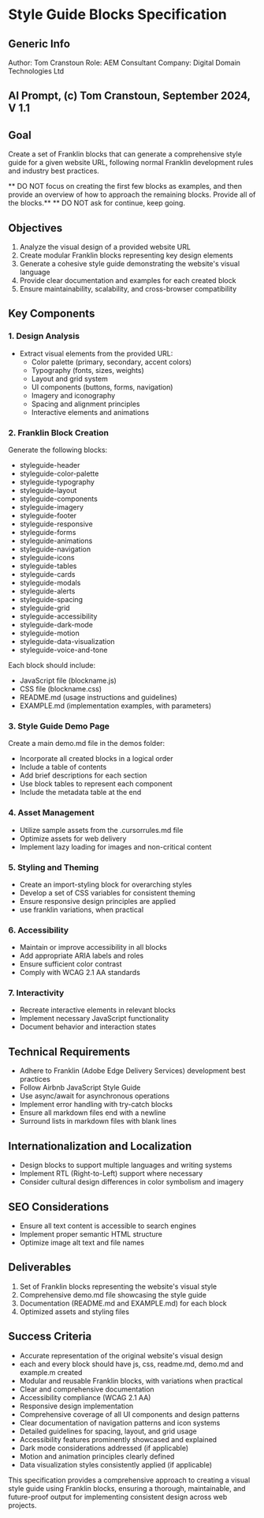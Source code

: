 
# Style Guide Blocks Specification

## Generic Info

Author: Tom Cranstoun
Role: AEM Consultant
Company: Digital Domain Technologies Ltd

## AI Prompt, (c) Tom Cranstoun, September 2024, V 1.1

## Goal

Create a set of Franklin blocks that can generate a comprehensive style guide for a given website URL, following normal Franklin development rules and industry best practices.

** DO NOT focus on creating the first few blocks as examples, and then provide an overview of how to approach the remaining blocks.  Provide all of the blocks.**
** DO NOT ask for continue, keep going.

## Objectives

1. Analyze the visual design of a provided website URL
2. Create modular Franklin blocks representing key design elements
3. Generate a cohesive style guide demonstrating the website's visual language
4. Provide clear documentation and examples for each created block
5. Ensure maintainability, scalability, and cross-browser compatibility

## Key Components

### 1. Design Analysis

- Extract visual elements from the provided URL:
  - Color palette (primary, secondary, accent colors)
  - Typography (fonts, sizes, weights)
  - Layout and grid system
  - UI components (buttons, forms, navigation)
  - Imagery and iconography
  - Spacing and alignment principles
  - Interactive elements and animations

### 2. Franklin Block Creation

Generate the following blocks:
- styleguide-header
- styleguide-color-palette
- styleguide-typography
- styleguide-layout
- styleguide-components
- styleguide-imagery
- styleguide-footer
- styleguide-responsive
- styleguide-forms
- styleguide-animations
- styleguide-navigation
- styleguide-icons
- styleguide-tables
- styleguide-cards
- styleguide-modals
- styleguide-alerts
- styleguide-spacing
- styleguide-grid
- styleguide-accessibility
- styleguide-dark-mode
- styleguide-motion
- styleguide-data-visualization
- styleguide-voice-and-tone

Each block should include:
- JavaScript file (blockname.js)
- CSS file (blockname.css)
- README.md (usage instructions and guidelines)
- EXAMPLE.md (implementation examples, with parameters)

### 3. Style Guide Demo Page

Create a main demo.md file in the demos folder:
- Incorporate all created blocks in a logical order
- Include a table of contents
- Add brief descriptions for each section
- Use block tables to represent each component
- Include the metadata table at the end

### 4. Asset Management

- Utilize sample assets from the .cursorrules.md file
- Optimize assets for web delivery
- Implement lazy loading for images and non-critical content

### 5. Styling and Theming

- Create an import-styling block for overarching styles
- Develop a set of CSS variables for consistent theming
- Ensure responsive design principles are applied
- use franklin variations, when practical

### 6. Accessibility

- Maintain or improve accessibility in all blocks
- Add appropriate ARIA labels and roles
- Ensure sufficient color contrast
- Comply with WCAG 2.1 AA standards

### 7. Interactivity

- Recreate interactive elements in relevant blocks
- Implement necessary JavaScript functionality
- Document behavior and interaction states

## Technical Requirements

- Adhere to Franklin (Adobe Edge Delivery Services) development best practices
- Follow Airbnb JavaScript Style Guide
- Use async/await for asynchronous operations
- Implement error handling with try-catch blocks
- Ensure all markdown files end with a newline
- Surround lists in markdown files with blank lines


## Internationalization and Localization

- Design blocks to support multiple languages and writing systems
- Implement RTL (Right-to-Left) support where necessary
- Consider cultural design differences in color symbolism and imagery

## SEO Considerations

- Ensure all text content is accessible to search engines
- Implement proper semantic HTML structure
- Optimize image alt text and file names


## Deliverables

1. Set of Franklin blocks representing the website's visual style
2. Comprehensive demo.md file showcasing the style guide
3. Documentation (README.md and EXAMPLE.md) for each block
4. Optimized assets and styling files

## Success Criteria

- Accurate representation of the original website's visual design
- each and every block should have js, css, readme.md, demo.md and example.m created
- Modular and reusable Franklin blocks, with variations when practical
- Clear and comprehensive documentation
- Accessibility compliance (WCAG 2.1 AA)
- Responsive design implementation
- Comprehensive coverage of all UI components and design patterns
- Clear documentation of navigation patterns and icon systems
- Detailed guidelines for spacing, layout, and grid usage
- Accessibility features prominently showcased and explained
- Dark mode considerations addressed (if applicable)
- Motion and animation principles clearly defined
- Data visualization styles consistently applied (if applicable)

This specification provides a comprehensive approach to creating a visual style guide using Franklin blocks, ensuring a thorough, maintainable, and future-proof output for implementing consistent design across web projects.

